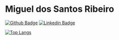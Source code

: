# Miguel dos Santos Ribeiro


[![Github Badge](https://img.shields.io/badge/-Github-000?style=flat-square&logo=Github&logoColor=white&link=https://github.com/fagnerpsantos)](https://github.com/Miguel-Bit-Debug)
[![Linkedin Badge](https://img.shields.io/badge/-LinkedIn-blue?style=flat-square&logo=Linkedin&logoColor=white&link=https://www.linkedin.com/in/fagnerpsantos/)](https://www.linkedin.com/in/miguel-dos-santos-ribeiro-95738b181/)

[![Top Langs](https://github-readme-stats.vercel.app/api/top-langs/?username=Miguel-Bit-Debug&layout=compact)](https://github.com/Miguel-Bit-Debug)
